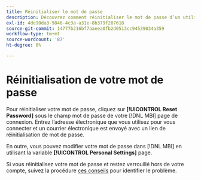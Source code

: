 ```yaml
---
title: Réinitialiser le mot de passe
description: Découvrez comment réinitialiser le mot de passe d’un utilisateur.
exl-id: 4de90da3-9846-4c3a-a31e-8b379f207618
source-git-commit: 14777b216bf7aaeea0fb2d0513cc94539034a359
workflow-type: tm+mt
source-wordcount: '87'
ht-degree: 0%

---
```


# Réinitialisation de votre mot de passe

Pour réinitialiser votre mot de passe, cliquez sur **[!UICONTROL Reset Password]** sous le champ mot de passe de votre [!DNL MBI] page de connexion. Entrez l’adresse électronique que vous utilisez pour vous connecter et un courrier électronique est envoyé avec un lien de réinitialisation de mot de passe.

En outre, vous pouvez modifier votre mot de passe dans [!DNL MBI] en utilisant la variable **[!UICONTROL Personal Settings]** page.

Si vous réinitialisez votre mot de passe et restez verrouillé hors de votre compte, suivez la procédure [ces conseils](https://experienceleague.adobe.com/docs/commerce-knowledge-base/kb/troubleshooting/miscellaneous/troubleshooting-mbi-account-lockout.html?lang=en) pour identifier le problème.
